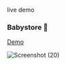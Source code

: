 live demo

### Babystore 👋

<a href="https://irenenjoki.github.io/Babyclothes/">Demo</a>

![Screenshot (20)](https://user-images.githubusercontent.com/85219856/219137295-648d6770-992d-4935-bc0b-4b8a5a844802.png)
